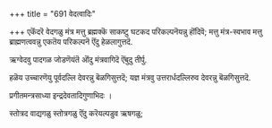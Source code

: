 +++
title = "691 वेदत्वादिः"

+++
एकॆंदरॆ वेदगळु मंत्र मत्तु ब्रह्मक्कॆ साकष्टु घटकद परिकल्पनॆयन्नु हॊंदिवॆ; मत्तु मंत्र-स्वभाव मत्तु ब्राह्मणत्ववन्नु एकतॆय परिकल्पनॆ ऎंदु हेळलागुत्तदॆ.

ऋग्वेदवु पादगळ जोडणॆयंतॆ ऒंदु मंत्रवागिदॆ ऎंबुदु तीर्पु.

हळॆय उच्चारणॆयु पूर्वदल्लि देवरन्नु बॆळगिसुत्तदॆ; यज्ञ मंत्रवु उत्तरार्धदल्लिरुव देवरन्नु बॆळगिसुत्तदॆ.

प्रगीतमन्त्रसाध्या इन्द्रदेवतादिगुणाभिदः ।

स्तोत्रद वाद्यगळु स्तोत्रगळु ऎंदु करॆयल्पडुव ऋषगळु;

